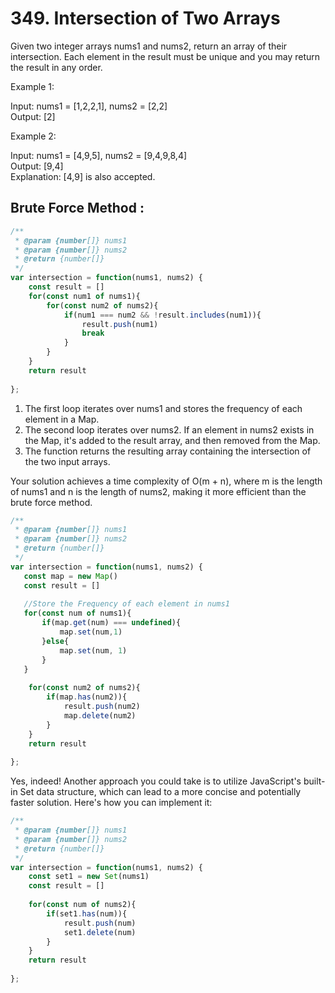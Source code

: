 # 349. Intersection of Two Arrays

Given two integer arrays nums1 and nums2, return an array of their intersection. Each element in the result must be unique and you may return the result in any order.

 

Example 1:

Input: nums1 = [1,2,2,1], nums2 = [2,2]<br>
Output: [2]<br>


Example 2: <br>

Input: nums1 = [4,9,5], nums2 = [9,4,9,8,4] <br>
Output: [9,4] <br>
Explanation: [4,9] is also accepted. <br>

## Brute Force Method :
```js
/**
 * @param {number[]} nums1
 * @param {number[]} nums2
 * @return {number[]}
 */
var intersection = function(nums1, nums2) {
    const result = []
    for(const num1 of nums1){
        for(const num2 of nums2){
            if(num1 === num2 && !result.includes(num1)){
                result.push(num1)
                break
            }
        }
    }
    return result
    
};
```
1. The first loop iterates over nums1 and stores the frequency of each element in a Map.
2. The second loop iterates over nums2. If an element in nums2 exists in the Map, it's added to the result array, and then removed from the Map.
3. The function returns the resulting array containing the intersection of the two input arrays.

Your solution achieves a time complexity of O(m + n), where m is the length of nums1 and n is the length of nums2, making it more efficient than the brute force method.

```js
/**
 * @param {number[]} nums1
 * @param {number[]} nums2
 * @return {number[]}
 */
var intersection = function(nums1, nums2) {
   const map = new Map()
   const result = []
   
   //Store the Frequency of each element in nums1
   for(const num of nums1){
       if(map.get(num) === undefined){
           map.set(num,1)
       }else{
           map.set(num, 1)
       }
   }
    
    for(const num2 of nums2){
        if(map.has(num2)){
            result.push(num2)
            map.delete(num2)
        }
    }
    return result
    
};
```
Yes, indeed! Another approach you could take is to utilize JavaScript's built-in Set data structure, which can lead to a more concise and potentially faster solution. Here's how you can implement it:

```js
/**
 * @param {number[]} nums1
 * @param {number[]} nums2
 * @return {number[]}
 */
var intersection = function(nums1, nums2) {
    const set1 = new Set(nums1)
    const result = []
    
    for(const num of nums2){
        if(set1.has(num)){
            result.push(num)
            set1.delete(num)
        }
    }
    return result
    
};


```